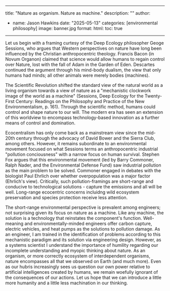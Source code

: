 
---
title: "Nature as organism. Nature as machine."
description: ""
author:
  - name: Jason Hawkins
date: "2025-05-13"
categories: [environmental philosophy]
image: banner.jpg
format: 
  html:
    toc: true
---

Let us begin with a framing curtesy of the Deep Ecology philosopher Geoge Sessions, who argues that Western perspectives on nature have long been influenced by the Christian anthropocentric theology. Francis Bacon (in Novum Organon) claimed that science would allow humans to regain control over Nature, lost with the fall of Adam in the Garden of Eden. Descartes continued the argument through his mind-body dualism, the view that only humans had minds; all other animals were merely bodies (machines). 

The Scientific Revolution shifted the standard view of the natural world as a living organism towards a view of nature as a "mechanistic clockwork image of the world as a machine" (Sessions, Deep Ecology for the Twenty-First Century: Readings on the Philosophy and Practice of the New Environmentalism, p. 161). Through the scientific method, humans could control and shape nature to our will. The modern era has seen an extension of this worldview to encompass technology-based innovation as a further means of control and domination. 

Ecocentralism has only come back as a mainstream view since the mid-20th century through the advocacy of David Bower and the Sierra Club, among others. However, it remains subordinate to an environmental movement focused on what Sessions terms an anthropocentric industrial "pollution conciousness" with a narrow focus on human survival. Stephen Fox argues that this environmental movement (led by Barry Commoner, Ralph Nader, and the Environmental Defense Fund) saw industrial pollution as the main problem to be solved. Commoner engaged in debates with the biologist Paul Ehrlich over whether overpopulation was a major factor (Ehrlich's view). Critically, such pollution-framings are short-range and conducive to technological solutions - capture the emissions and all will be well. Long-range ecocentric concerns incluidng wild ecosystem preservation and species protection receive less attention.

The short-range environmental perspective is prevalent among engineers; not surprising given its focus on nature as a machine. Like any machine, the solution is a technology that reinstates the component's function. Well-meaning and environmentally-minded engineers offer carbon capture, electric vehicles, and heat pumps as the solutions to pollution damage. As an engineer, I am trained in the identification of problems according to this mechanistic paradigm and its solution via engineering design. However, as a systems scientist I understand the importance of humility regarding our incomplete understanding and myopic thinking about nature. As an organism, or more correctly ecosystem of interdependent organisms, nature encompasses all that we observed on Earth (and much more). Even as our hubris increasingly sees us question our own power relative to artificial intelligences created by humans, we remain woefully ignorant of the consequences of our actions. Let us hope that we can introduce a little more humanity and a little less machination in our thinking.
